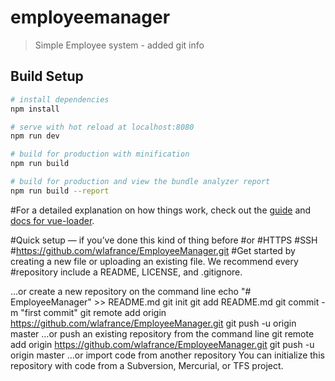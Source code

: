 # employeemanager

> Simple Employee system - added git info

## Build Setup

```bash
# install dependencies
npm install

# serve with hot reload at localhost:8080
npm run dev

# build for production with minification
npm run build

# build for production and view the bundle analyzer report
npm run build --report
```

#For a detailed explanation on how things work, check out the [guide](http://vuejs-templates.github.io/webpack/) and [docs for vue-loader](http://vuejs.github.io/vue-loader).

#Quick setup — if you’ve done this kind of thing before
#or
#HTTPS
#SSH #https://github.com/wlafrance/EmployeeManager.git
#Get started by creating a new file or uploading an existing file. We recommend every #repository include a README, LICENSE, and .gitignore.

…or create a new repository on the command line
echo "# EmployeeManager" >> README.md
git init
git add README.md
git commit -m "first commit"
git remote add origin https://github.com/wlafrance/EmployeeManager.git
git push -u origin master
…or push an existing repository from the command line
git remote add origin https://github.com/wlafrance/EmployeeManager.git
git push -u origin master
…or import code from another repository
You can initialize this repository with code from a Subversion, Mercurial, or TFS project.
